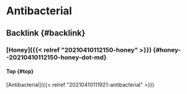 # Antibacterial


## Backlink {#backlink}


### [Honey]({{< relref "20210410112150-honey" >}}) {#honey--20210410112150-honey-dot-md}


#### Top {#top}

[Antibacterial]({{< relref "20210410111921-antibacterial" >}})


